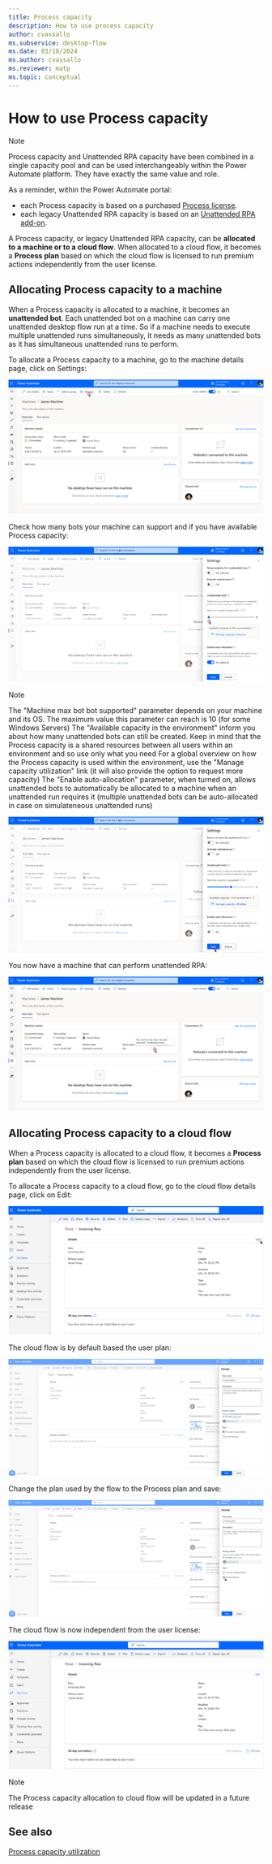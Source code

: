 ```yaml
---
title: Process capacity
description: How to use process capacity
author: cvassallo
ms.subservice: desktop-flow
ms.date: 03/18/2024
ms.author: cvassallo
ms.reviewer: matp
ms.topic: conceptual
---
```


# How to use Process capacity

> [!NOTE]
>
> Process capacity and Unattended RPA capacity have been combined in a single capacity pool and can be used interchangeably within the Power Automate platform. They have exactly the same value and role.

As a reminder, within the Power Automate portal:
- each Process capacity is based on a purchased [Process license](/power-platform/admin/power-automate-licensing/types).
- each legacy Unattended RPA capacity is based on an [Unattended RPA add-on](/power-platform/admin/power-automate-licensing/add-ons#unattended-rpa-add-on).

A Process capacity, or legacy Unattended RPA capacity, can be **allocated to a machine or to a cloud flow**. When allocated to a cloud flow, it becomes a **Process plan** based on which the cloud flow is licensed to run premium actions independently from the user license. 

## Allocating Process capacity to a machine

When a Process capacity is allocated to a machine, it becomes an **unattended bot**. Each unattended bot on a machine can carry one unattended desktop flow run at a time. So if a machine needs to execute multiple unattended runs simultaneously, it needs as many unattended bots as it has simultaneous unattended runs to perform. 

To allocate a Process capacity to a machine, go to the machine details page, click on Settings:

![Machine page - No unattended bot](media/capacity-utilization/machine-page-0-bot.png)

Check how many bots your machine can support and if you have available Process capacity:

![Machine page - Settings - No unattended bot](media/capacity-utilization/machine-page-setting-0-bot.png)

> [!NOTE]
>
> The "Machine max bot bot supported" parameter depends on your machine and its OS. The maximum value this parameter can reach is 10 (for some Windows Servers)
> The "Available capacity in the environment" inform you about how many unattended bots can still be created. Keep in mind that the Process capacity is a shared resources between all users within an environment and so use only what you need
> For a global overview on how the Process capacity is used within the environment, use the "Manage capacity utilization" link (it will also provide the option to request more capacity)
> The "Enable auto-allocation" parameter, when turned on, allows unattended bots to automatically be allocated to a machine when an unattended run requires it (multiple unattended bots can be auto-allocated in case on simulateneous unattended runs)

![Machine page - Settings - One unattended bot](media/capacity-utilization/machine-page-setting-1-bot.png)

You now have a machine that can perform unattended RPA:

![Machine page - One unattended bot](media/capacity-utilization/machine-page-1-bot.png)

## Allocating Process capacity to a cloud flow

When a Process capacity is allocated to a cloud flow, it becomes a **Process plan** based on which the cloud flow is licensed to run premium actions independently from the user license. 

To allocate a Process capacity to a cloud flow, go to the cloud flow details page, click on Edit:

![Cloud flow page - User plan](media/capacity-utilization/cloud-flow-user-plan.png)

The cloud flow is by default based the user plan:

![Cloud flow page - Settings - User plan](media/capacity-utilization/cloud-flow-setting-user-plan.png)

Change the plan used by the flow to the Process plan and save: 

![Cloud flow page - Settings - Process plan](media/capacity-utilization/cloud-flow-setting-flow-plan.png)

The cloud flow is now independent from the user license:

![Cloud flow page - Process plan](media/capacity-utilization/cloud-flow-flow-plan.png)

> [!NOTE]
>
> The Process capacity allocation to cloud flow will be updated in a future release

## See also

[Process capacity utilization](capacity-utilization-process.md)

